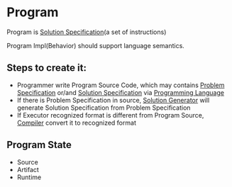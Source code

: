 # Program

Program is [Solution Specification](solution-specification.md)(a set of instructions)

Program Impl(Behavior) should support language semantics.

## Steps to create it:

* Programmer write Program Source Code, which may contains [Problem Specification](problem-specification.md) or/and [Solution Specification](solution-specification.md) via [Programming Language](programming-language.md)
* If there is Problem Specification in source, [Solution Generator](solution-generator.md) will generate Solution Specification from Problem Specification
* If Executor recognized format is different from Program Source, [Compiler](compiler.md) convert it to recognized format

## Program State

* Source
* Artifact
* Runtime
